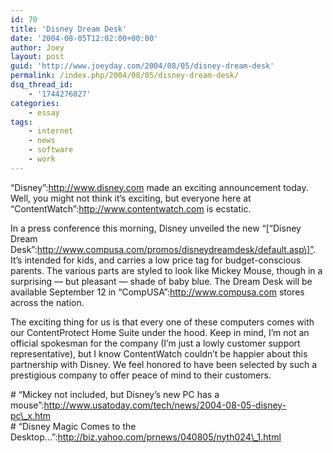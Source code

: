 ```yaml
---
id: 70
title: 'Disney Dream Desk'
date: '2004-08-05T12:02:00+00:00'
author: Joey
layout: post
guid: 'http://www.joeyday.com/2004/08/05/disney-dream-desk'
permalink: /index.php/2004/08/05/disney-dream-desk/
dsq_thread_id:
    - '1744276027'
categories:
    - essay
tags:
    - internet
    - news
    - software
    - work
---
```


“Disney”:http://www.disney.com made an exciting announcement today. Well, you might not think it’s exciting, but everyone here at “ContentWatch”:http://www.contentwatch.com is ecstatic.

In a press conference this morning, Disney unveiled the new “\[“Disney Dream Desk”:http://www.compusa.com/promos/disneydreamdesk/default.asp\]”. It’s intended for kids, and carries a low price tag for budget-conscious parents. The various parts are styled to look like Mickey Mouse, though in a surprising — but pleasant — shade of baby blue. The Dream Desk will be available September 12 in “CompUSA”:http://www.compusa.com stores across the nation.

The exciting thing for us is that every one of these computers comes with our ContentProtect Home Suite under the hood. Keep in mind, I’m not an official spokesman for the company (I’m just a lowly customer support representative), but I know ContentWatch couldn’t be happier about this partnership with Disney. We feel honored to have been selected by such a prestigious company to offer peace of mind to their customers.

\# “Mickey not included, but Disney’s new PC has a mouse”:http://www.usatoday.com/tech/news/2004-08-05-disney-pc\_x.htm  
\# “Disney Magic Comes to the Desktop…”:http://biz.yahoo.com/prnews/040805/nyth024\_1.html